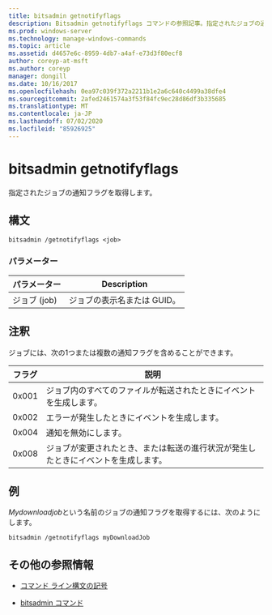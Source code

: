 ```yaml
---
title: bitsadmin getnotifyflags
description: Bitsadmin getnotifyflags コマンドの参照記事。指定されたジョブの通知フラグを取得します。
ms.prod: windows-server
ms.technology: manage-windows-commands
ms.topic: article
ms.assetid: d4657e6c-8959-4db7-a4af-e73d3f80ecf8
author: coreyp-at-msft
ms.author: coreyp
manager: dongill
ms.date: 10/16/2017
ms.openlocfilehash: 0ea97c039f372a2211b1e2a6c640c4499a38dfe4
ms.sourcegitcommit: 2afed2461574a3f53f84fc9ec28d86df3b335685
ms.translationtype: MT
ms.contentlocale: ja-JP
ms.lasthandoff: 07/02/2020
ms.locfileid: "85926925"
---
```

# <a name="bitsadmin-getnotifyflags"></a>bitsadmin getnotifyflags

指定されたジョブの通知フラグを取得します。

## <a name="syntax"></a>構文

```
bitsadmin /getnotifyflags <job>
```

### <a name="parameters"></a>パラメーター

| パラメーター | Description |
| -------------- | -------------- |
| ジョブ (job) | ジョブの表示名または GUID。 |

## <a name="remarks"></a>注釈

ジョブには、次の1つまたは複数の通知フラグを含めることができます。

| フラグ | 説明 |
| ----- | ----- |
| 0x001 | ジョブ内のすべてのファイルが転送されたときにイベントを生成します。 |
| 0x002 | エラーが発生したときにイベントを生成します。 |
| 0x004 | 通知を無効にします。 |
| 0x008 | ジョブが変更されたとき、または転送の進行状況が発生したときにイベントを生成します。 |

## <a name="examples"></a>例

*Mydownloadjob*という名前のジョブの通知フラグを取得するには、次のようにします。

```
bitsadmin /getnotifyflags myDownloadJob
```

## <a name="additional-references"></a>その他の参照情報

- [コマンド ライン構文の記号](command-line-syntax-key.md)

- [bitsadmin コマンド](bitsadmin.md)
